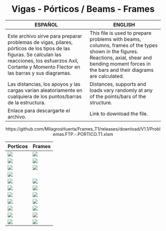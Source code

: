 <h1 align="center"> Vigas - Pórticos / Beams - Frames </h1>

| ESPAÑOL | ENGLISH |
| --- | --- |
| Este archivo sirve para preparar problemas de vigas, pilares, pórticos de los tipos de las figuras. Se calculan las reacciones, los esfuerzos Axil, Cortante y Momento Flector en las barras y sus  diagramas. | This file is used to prepare problems with beams, columns, frames of the types shown in the figures. Reactions, axial, shear and bending moment forces in the bars and their diagrams are calculated. |
| Las distancias, los apoyos y las cargas varían aleatoriamente en cualquiera de los puntos/barras de la estructura. | Distances, supports and loads vary randomly at any of the points/bars of the structure. |
| Enlace para descargarte el archivo. | Link to download the file. |

<p align="center">
https://github.com/MilagrosHuerta/Frames_T1/releases/download/V1.1/Problemas.FTP.-.PORTICO.T1.xlsm
</p>


| Porticos | Frames |
| --- | --- |
|  <image src="https://i.ibb.co/LJPXSS9/Viga-Horizontal-Empotrado-Libre.png ">|  <image src="https://i.ibb.co/nzLrYdB/Viga-Horizontal-Fijo-Movil.png "> |
|  <image src="https://i.ibb.co/qx0RVHJ/Viga-Horizontal-Fijo-Movil-Vol1.png ">|  <image src="https://i.ibb.co/WfTV7vP/Viga-Horizontal-Vol1-Fijo-Movil-Vol1.png "> |
|  <image src="https://i.ibb.co/pRdXt36/Viga-Inclinada-Empotrado-Libre.png ">|  <image src="https://i.ibb.co/FgVLJWv/Viga-Inclinada-Fijo-Movil.png "> |
|  <image src="https://i.ibb.co/VB7z87D/Pilar-Empotrado-Libre.png ">|   |
|  <image src="https://i.ibb.co/d7f1j2K/Pilar-Empotrado-Libre-Pescante-Recto.png ">|  <image src="https://i.ibb.co/gzz9sTm/Pilar-Empotrado-Libre-Pescante-Inclinado.png "> |
|  <image src="https://i.ibb.co/kysZMp4/Portico-TODO-Inclinado.png ">|  <image src="https://i.ibb.co/Y0VNP92/Portico-TODO-Recto.png "> |
|  <image src="https://i.ibb.co/ZXkCy9Z/Portico-ABC-CDE-EFGHI-GJK.png ">|  <image src="https://i.ibb.co/4mTjhJd/Portico-ABCD-DEFGHI.png "> |
|  <image src="https://i.ibb.co/ws7FHVr/Portico-BCD-DEFG-GJK.png ">|  <image src="https://i.ibb.co/kJYy67w/Portico-BCD-DEFG-GJK-KLMN.png "> |
|  <image src="https://i.ibb.co/10tcgwy/Portico-CD-DE.png ">|  <image src="https://i.ibb.co/4tGZpwv/Portico-CDE-EFG-GJK.png "> |
|  <image src="https://i.ibb.co/g9LH0sN/Portico-CDE-EFG-GJK-KLM.png ">|  <image src="https://i.ibb.co/n62NRgx/Portico-CDE-EFGH-GJK.png "> |
|  <image src="https://i.ibb.co/ggVcbwR/Portico-EFG-GJK-KLM-MO.png ">|  <image src="https://i.ibb.co/yRzfzF0/Portico-EFGHI-GJK-KLMN-MO.png "> |
